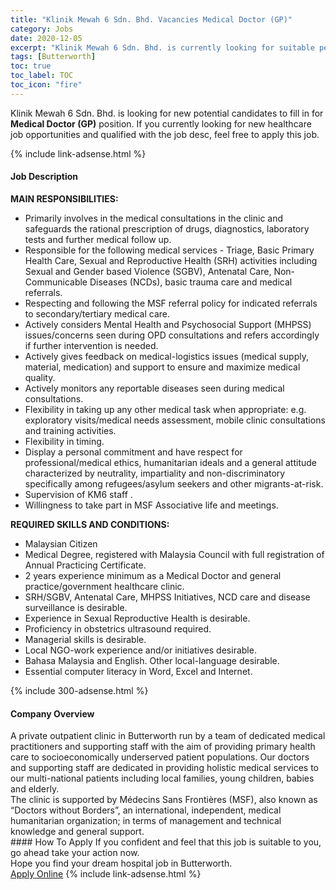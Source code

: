 ```yaml
---
title: "Klinik Mewah 6 Sdn. Bhd. Vacancies Medical Doctor (GP)" 
category: Jobs 
date: 2020-12-05 
excerpt: "Klinik Mewah 6 Sdn. Bhd. is currently looking for suitable person to fill in the Medical Doctor (GP) which positioned at Butterworth" 
tags: [Butterworth] 
toc: true 
toc_label: TOC 
toc_icon: "fire" 
--- 
```


<p>Klinik Mewah 6 Sdn. Bhd. is looking for new potential candidates to fill in for <b>Medical Doctor (GP)</b> position. If you currently looking for new healthcare job opportunities and qualified with the job desc, feel free to apply this job.
</p>{% include link-adsense.html %} 
<div><div><div><h4>Job Description</h4></div></div><div><div><span><div><div><div><strong>MAIN RESPONSIBILITIES:</strong></div><ul><li>Primarily involves in the medical consultations in the clinic and safeguards the rational prescription of drugs, diagnostics, laboratory tests and further medical follow up.</li><li>Responsible for the following medical services - Triage, Basic Primary Health Care, Sexual and Reproductive Health (SRH) activities including Sexual and Gender based Violence (SGBV), Antenatal Care, Non-Communicable Diseases (NCDs), basic trauma care and medical referrals.</li><li>Respecting and following the MSF referral policy for indicated referrals to secondary/tertiary medical care.</li><li>Actively considers Mental Health and Psychosocial Support (MHPSS) issues/concerns seen during OPD consultations and refers accordingly if further intervention is needed.</li><li>Actively gives feedback on medical-logistics issues (medical supply, material, medication) and support to ensure and maximize medical quality.</li><li>Actively monitors any reportable diseases seen during medical consultations.</li><li>Flexibility in taking up any other medical task when appropriate: e.g. exploratory visits/medical needs assessment, mobile clinic consultations and training activities.</li><li>Flexibility in timing.</li><li>Display a personal commitment and have respect for professional/medical ethics, humanitarian ideals and a general attitude characterized by neutrality, impartiality and non-discriminatory specifically among refugees/asylum seekers and other migrants-at-risk.</li><li>Supervision of KM6 staff .</li><li>Willingness to take part in MSF Associative life and meetings.</li></ul><div><strong>REQUIRED SKILLS AND CONDITIONS:</strong></div><ul><li>Malaysian Citizen</li><li>Medical Degree, registered with Malaysia Council with full registration of Annual Practicing Certificate.</li><li>2 years experience minimum as a Medical Doctor and general practice/government healthcare clinic.</li><li>SRH/SGBV, Antenatal Care, MHPSS Initiatives, NCD care and disease surveillance is desirable.</li><li>Experience in Sexual Reproductive Health is desirable.</li><li>Proficiency in obstetrics ultrasound required.</li><li>Managerial skills is desirable.</li><li>Local NGO-work experience and/or initiatives desirable.</li><li>Bahasa Malaysia and English. Other local-language desirable.</li><li>Essential computer literacy in Word, Excel and Internet.</li></ul></div></div></span></div></div></div> 
{% include 300-adsense.html %} 
<div><div><div><h4>Company Overview</h4></div></div><div><div><span><div><div>
<div>
<div>A private outpatient clinic in Butterworth run by a team of dedicated medical practitioners and supporting staff with the aim of providing primary health care to socioeconomically underserved patient populations. Our doctors and supporting staff are dedicated in providing holistic medical services to our multi-national patients including local families, young children, babies and elderly.</div>
<div>The clinic is supported by M&#233;decins Sans Fronti&#232;res (MSF), also known as &#8220;Doctors without Borders&#8221;, an international, independent, medical humanitarian organization; in terms of management and technical knowledge and general support.</div>
</div>
</div></div></span></div></div></div> 
#### How To Apply 
If you confident and feel that this job is suitable to you, go ahead take your action now. <br/> 
Hope you find your dream hospital job in Butterworth. <br/> 
<a href="https://www.jobstreet.com.my/en/job/medical-doctor-gp-4419326?jobId=jobstreet-my-job-4419326&sectionRank=13&token=0~12937e36-872d-41ec-9f2f-d085e311568e&fr=SRP%20View%20In%20New%20Ta" class="btn btn--warning" target="_blank" rel="nofollow noopenner">Apply Online</a> 
{% include link-adsense.html %} 